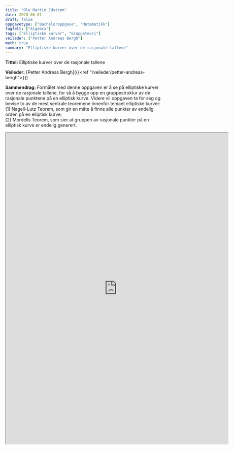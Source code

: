 ```yaml
---
title: "Ole Martin Edstrøm"
date: 2020-06-01
draft: false
oppgavetype: ["Bacheloroppgave", "Matematikk"]
fagfelt: ["Algebra"]
tags: ["Elliptiske kurver", "Gruppeteori"]
veileder: ["Petter Andreas Bergh"]
math: true
summary: "Elliptiske kurver over de rasjonale tallene"
---
```


**Tittel:** Elliptiske kurver over de rasjonale tallene

**Veileder:** [Petter Andreas Bergh]({{<ref "/veileder/petter-andreas-bergh">}})

**Sammendrag:** Formålet med denne oppgaven er å se på elliptiske kurver over de rasjonale tallene, for så å bygge opp en gruppestruktur av de rasjonale punktene på en elliptisk kurve. Videre vil oppgaven ta for seg og bevise to av de mest sentrale teoremene innenfor temaet elliptiske kurver: \
(1) Nagell-Lutz Teorem, som gir en måte å finne alle punkter av endelig orden på en elliptisk kurve; \
(2) Mordells Teorem, som sier at gruppen av rasjonale punkter på en elliptisk kurve er endelig generert.


<iframe src="https://drive.google.com/file/d/16L7Z7jV3927TJioCv4q28vCh2aFdSFqS/preview" width="700" height="980" allow="autoplay"></iframe>

